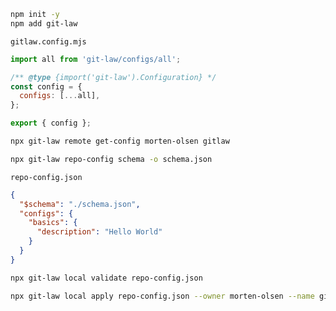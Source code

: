 ```bash
npm init -y
npm add git-law
```

`gitlaw.config.mjs`

```js
import all from 'git-law/configs/all';

/** @type {import('git-law').Configuration} */
const config = {
  configs: [...all],
};

export { config };
```

```bash
npx git-law remote get-config morten-olsen gitlaw
```

```bash
npx git-law repo-config schema -o schema.json
```

`repo-config.json`

```json
{
  "$schema": "./schema.json",
  "configs": {
    "basics": {
      "description": "Hello World"
    }
  }
}
```

```bash
npx git-law local validate repo-config.json
```

```bash
npx git-law local apply repo-config.json --owner morten-olsen --name git-law
```
